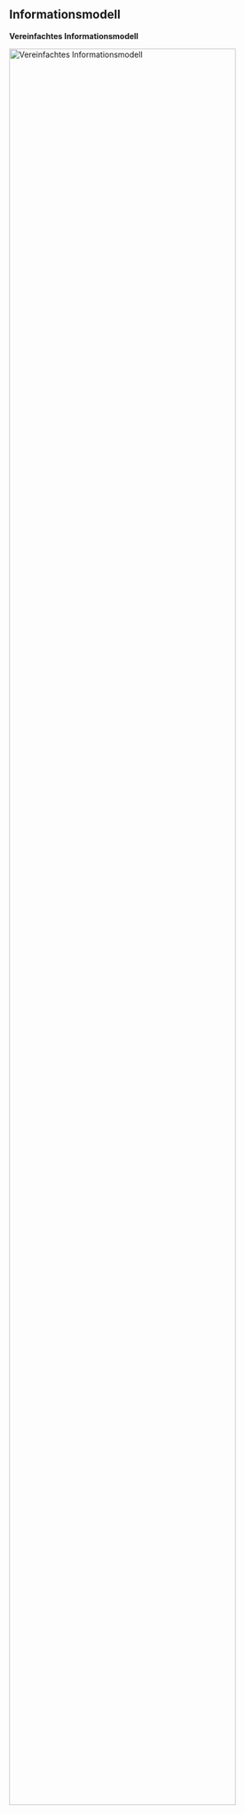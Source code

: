 ## Informationsmodell

**Vereinfachtes Informationsmodell**

<img src="https://raw.githubusercontent.com/gematik/spec-ISiK-Medikation/main-stufe-4/Material/images/diagrams/simple_infomodel.svg" alt="Vereinfachtes Informationsmodell" width="90%"/>


